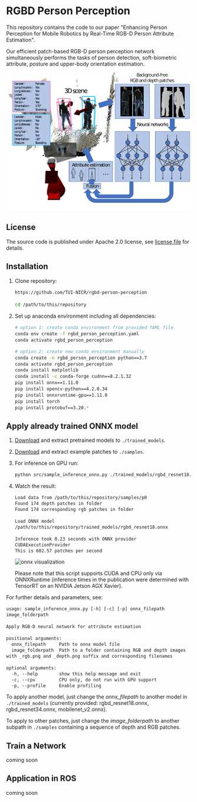 # RGBD Person Perception
This repository contains the code to our paper "Enhancing Person Perception for Mobile Robotics by Real-Time RGB-D Person Attribute Estimation".

Our efficient patch-based RGB-D person perception network simultaneously performs the tasks of person detection, soft-biometric attribute, posture and upper-body orientation estimation.

<div align="center">
  <img src="./img/eyecatcher.png" style="width: 500px;"/>
</div>

## License
The source code is published under Apache 2.0 license, see [license file](./LICENSE) for details.

## Installation
1. Clone repository:

    ```bash
    https://github.com/TUI-NICR/rgbd-person-perception

    cd /path/to/this/repository
    ```
2. Set up anaconda environment including all dependencies:

    ```bash
    # option 1: create conda environment from provided YAML file
    conda env create -f rgbd_person_perception.yaml
    conda activate rgbd_person_perception
    ```

    ```bash
    # option 2: create new conda environment manually
    conda create -n rgbd_person_perception python==3.7
    conda activate rgbd_person_perception
    conda install matplotlib
    conda install -c conda-forge cudnn==8.2.1.32
    pip install onnx==1.11.0
    pip install opencv-python==4.2.0.34
    pip install onnxruntime-gpu==1.11.0
    pip install torch
    pip install protobuf==3.20.*
    ```

## Apply already trained ONNX model
1. [Download](https://drive.google.com/u/0/uc?id=1c6mhbig4ZamppVXhu8ZFdcBBhnMhlMGM) and extract pretrained models to `./trained_models`.
2. [Download](https://drive.google.com/u/0/uc?id=1pBWO5Vl4iUVwxS6QbOE36d1vysAYHWcF) and extract example patches to `./samples`.
3. For inference on GPU run:

    ```bash
    python src/sample_inference_onnx.py ./trained_models/rgbd_resnet18.onnx ./samples/p0
    ```

4. Watch the result:

    ```text
    Load data from /path/to/this/repository/samples/p0
    Found 174 depth patches in folder
    Found 174 corresponding rgb patches in folder

    Load ONNX model /path/to/this/repository/trained_models/rgbd_resnet18.onnx

    Inference took 0.23 seconds with ONNX provider CUDAExecutionProvider
    This is 602.57 patches per second
    ```

    ![onnx visualization](./img/sample_inference_onnx.gif)

    Please note that this script supports CUDA and CPU only via ONNXRuntime (inference times in the publication were determined with TensorRT on an NVIDIA Jetson AGX Xavier).

For further details and parameters, see:

```text
usage: sample_inference_onnx.py [-h] [-c] [-p] onnx_filepath image_folderpath

Apply RGB-D neural network for attribute estimation

positional arguments:
  onnx_filepath     Path to onnx model file
  image_folderpath  Path to a folder containing RGB and depth images with _rgb.png and _depth.png suffix and corresponding filenames

optional arguments:
  -h, --help        show this help message and exit
  -c, --cpu         CPU only, do not run with GPU support
  -p, --profile     Enable profiling
```
To apply another model, just change the *onnx_filepath* to another model in `./trained_models` (currently provided: rgbd_resnet18.onnx, rgbd_resnet34.onnx, mobilenet_v2.onnx).

To apply to other patches, just change the *image_folderpath* to another subpath in `./samples` containing a sequence of depth and RGB patches.

## Train a Network
coming soon

## Application in ROS
coming soon

